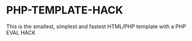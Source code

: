 # PHP-TEMPLATE-HACK
This is the smallest, simplest and fastest HTML/PHP template with a PHP EVAL HACK

